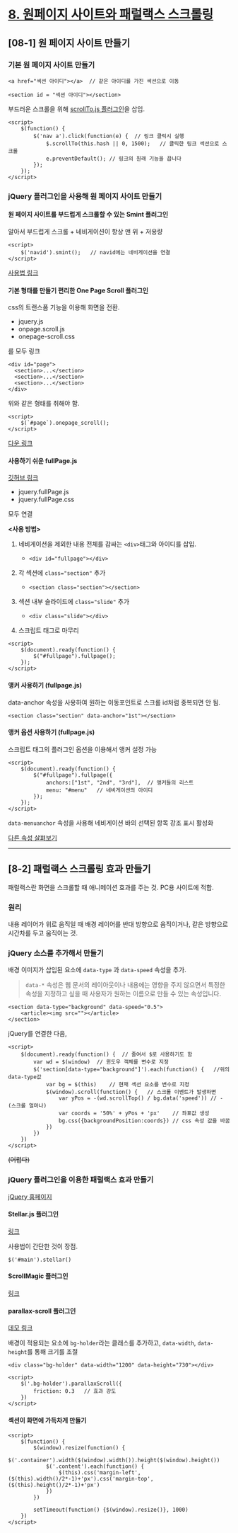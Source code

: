 # [8. 원페이지 사이트와 패럴랙스 스크롤링](https://github.com/CaesiumY/frontend-web-design-forBeginners/tree/master/08)

## [08-1] 원 페이지 사이트 만들기

### 기본 원 페이지 사이트 만들기
```
<a href="섹션 아이디"></a>  // 같은 아이디를 가진 섹션으로 이동

<section id = "섹션 아이디"></section>
```

부드러운 스크롤을 위해 [scrollTo.js 플러그인](https://github.com/flesler/jquery.scrollTo)을 삽입.

```
<script>
    $(function() {
        $('nav a').click(function(e) {  // 링크 클릭시 실행
            $.scrollTo(this.hash || 0, 1500);   // 클릭한 링크 섹션으로 스크롤
            e.preventDefault(); // 링크의 원래 기능을 끕니다
        });
    });
</script>
```

### jQuery 플러그인을 사용해 원 페이지 사이트 만들기

#### 원 페이지 사이트를 부드럽게 스크롤할 수 있는 Smint 플러그인
알아서 부드럽게 스크롤 + 네비게이션이 항상 맨 위 + 저용량

```
<script>
    $('navid').smint();   // navid에는 네비게이션을 연결
</script>
```

[사용법 링크](http://www.outyear.co.uk/smint/)

#### 기본 형태를 만들기 편리한 One Page Scroll 플러그인
css의 트랜스폼 기능을 이용해 화면을 전환.

- jquery.js
- onpage.scroll.js
- onepage-scroll.css
  
를 모두 링크

```
<div id="page">
  <section>...</section>
  <section>...</section>
  <section>...</section>
</div>
```
위와 같은 형태를 취해야 함.

```
<script>
    $(`#page`).onepage_scroll();
</script>
```

[다운 링크](https://github.com/peachananr/onepage-scroll)


#### 사용하기 쉬운 fullPage.js

[깃허브 링크](https://github.com/alvarotrigo/fullPage.js)

- jquery.fullPage.js
- jquery.fullPage.css

모두 연결

**<사용 방법>**

1. 네비게이션을 제외한 내용 전체를 감싸는 `<div>`태그와 아이디를 삽입.   
   - `<div id="fullpage"></div>`

2. 각 섹션에 `class="section"` 추가
   - `<section class="section"></section>`
3. 섹션 내부 슬라이드에 `class="slide"` 추가
   - `<div class="slide"></div>`
4. 스크립트 태그로 마무리

```
<script>
    $(document).ready(function() {
        $("#fullpage").fullpage();
    });
</script>
```

#### 앵커 사용하기 (fullpage.js)
data-anchor 속성을 사용하여 원하는 이동포인트로 스크롤
id처럼 중복되면 안 됨.

```
<section class="section" data-anchor="1st"></section>
```

#### 앵커 옵션 사용하기 (fullpage.js)
스크립트 태그의 플러그인 옵션을 이용해서 앵커 설정 가능
```
<script>
    $(document).ready(function() {
        $("#fullpage").fullpage({
            anchors:["1st", "2nd", "3rd"],  // 앵커들의 리스트
            menu: "#menu"   // 네비게이션의 아이디
        });
    });
</script>
```

`data-menuanchor` 속성을 사용해 네비게이션 바의 선택된 항목 강조 표시 활성화

[다른 속성 살펴보기](https://github.com/alvarotrigo/fullPage.js#options)

<hr>

## [8-2] 패럴랙스 스크롤링 효과 만들기

패럴랙스란 화면을 스크롤할 때 애니메이션 효과를 주는 것. PC용 사이트에 적합.

### 원리
내용 레이어가 위로 움직일 때 배경 레이어를 반대 방향으로 움직이거나, 같은 방향으로 시간차를 두고 움직이는 것.

### jQuery 소스를 추가해서 만들기

배경 이미지가 삽입된 요소에 `data-type` 과 `data-speed` 속성을 추가.
> `data-*` 속성은 웹 문서의 레이아웃이나 내용에는 영향을 주지 않으면서 특정한 속성을 지정하고 싶을 때 사용자가 원하는 이름으로 만들 수 있는 속성입니다.

```
<section data-type="background" data-speed="0.5">
    <article><img src=""></article>
</section>
```

jQuery를 연결한 다음,

```
<script>
    $(document).ready(function() {  // 줄여서 $로 사용하기도 함
        var wd = $(window)  // 윈도우 객체를 변수로 지정
        $('section[data-type="background"]').each(function() {   //위의 data-type값
            var bg = $(this)    // 현재 섹션 요소를 변수로 지정
            $(window).scroll(function() {   // 스크롤 이벤트가 발생하면
                var yPos = -(wd.scrollTop() / bg.data('speed')) // -(스크롤 얼마나)
                var coords = '50%' + yPos + 'px'    // 좌표값 생성
                bg.css({backgroundPosition:coords}) // css 속성 값을 바꿈
            })
        })
    })
</script>
```
~~(어렵다)~~

### jQuery 플러그인을 이용한 패럴랙스 효과 만들기

[jQuery 홈페이지](https://jquery.com/)

#### Stellar.js 플러그인

[링크](https://plugins.jquery.com/stellar/)

사용법이 간단한 것이 장점.

```
$('#main').stellar()
```

#### ScrollMagic 플러그인

[링크](http://scrollmagic.io/)


#### parallax-scroll 플러그인

[데모 링크](https://parallax-scroll.aenism.com/)

배경이 적용되는 요소에 `bg-holder`라는 클래스를 추가하고, `data-width`, `data-height`를 통해 크기를 조절

```
<div class="bg-holder" data-width="1200" data-height="730"></div>
```

```
<script>
    $('.bg-holder').parallaxScroll({
        friction: 0.3   // 효과 강도
    })
</script>
```

#### 섹션이 화면에 가득차게 만들기

```
<script>
    $(function() {
        $(window).resize(function() {
            $('.container').width($(window).width()).height($(window).height())
            $('.content').each(function() {
                $(this).css('margin-left', ($(this).width()/2*-1)+'px').css('margin-top', ($(this).height()/2*-1)+'px')
            })
        })

        setTimeout(function() {$(window).resize()}, 1000)
    })
</script>
```